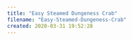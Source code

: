 ```yaml
---
title: "Easy Steamed Dungeness Crab"
filename: "Easy-Steamed-Dungeness-Crab"
created: 2020-03-31 19:52:28
---
```


